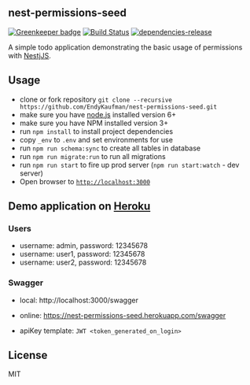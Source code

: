 ## nest-permissions-seed
[![Greenkeeper badge](https://badges.greenkeeper.io/EndyKaufman/nest-permissions-seed.svg)](https://greenkeeper.io/)
[![Build Status][travis-image]][travis-url]
[![dependencies-release][dependencies-image]][dependencies-url]


A simple todo application demonstrating the basic usage of permissions with [NestjJS](https://nestjs.com).

## Usage
- clone or fork repository `git clone --recursive https://github.com/EndyKaufman/nest-permissions-seed.git`
- make sure you have [node.js](https://nodejs.org/) installed version 6+
- make sure you have NPM installed version 3+
- run `npm install` to install project dependencies
- copy `_env` to `.env` and set environments for use
- run `npm run schema:sync` to create all tables in database 
- run `npm run migrate:run` to run all migrations
- run `npm run start` to fire up prod server (`npm run start:watch` - dev server)
- Open browser to [`http://localhost:3000`](http://localhost:3000)

## Demo application on [Heroku](https://nest-permissions-seed.herokuapp.com)

### Users
- username: admin, password: 12345678
- username: user1, password: 12345678
- username: user2, password: 12345678

### Swagger
- local: http://localhost:3000/swagger
- online: https://nest-permissions-seed.herokuapp.com/swagger

- apiKey template: ```JWT <token_generated_on_login>```


## License

MIT

[travis-image]: https://travis-ci.org/EndyKaufman/nest-permissions-seed.svg?branch=master
[travis-url]: https://travis-ci.org/EndyKaufman/nest-permissions-seed
[dependencies-image]: https://david-dm.org/EndyKaufman/nest-permissions-seed/status.svg
[dependencies-url]: https://david-dm.org/EndyKaufman/nest-permissions-seed
